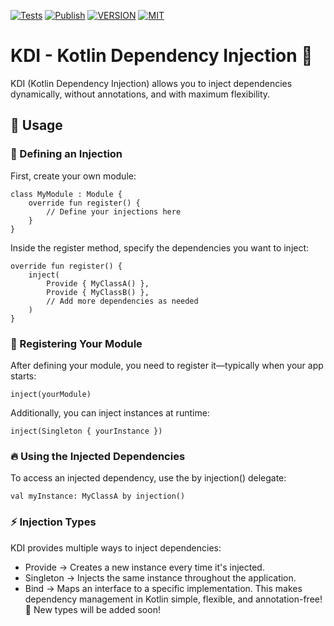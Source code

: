 [![Tests](https://github.com/croccio/kdi/actions/workflows/test.yml/badge.svg)](https://github.com/croccio/kdi/actions/workflows/Run%20tests.yml)
[![Publish](https://github.com/croccio/kdi/actions/workflows/publish.yml/badge.svg)](https://github.com/croccio/kdi/actions/workflows/Publish%20version.yml)
[![VERSION](https://jitpack.io/v/croccio/kdi.svg)](https://jitpack.io/#croccio/kdi)
[![MIT](https://img.shields.io/github/license/croccio/kdi)](https://github.com/croccio/KDI-Kotlin-Dependency-Injection/blob/main/LICENSE.txt)

# KDI - Kotlin Dependency Injection 🚀
KDI (Kotlin Dependency Injection) allows you to inject dependencies dynamically, without annotations, and with maximum flexibility.

## 📌 Usage
### 🔹 Defining an Injection
First, create your own module:
```
class MyModule : Module {
    override fun register() {
        // Define your injections here
    }
}
```

Inside the register method, specify the dependencies you want to inject:
```
override fun register() {
    inject(
        Provide { MyClassA() },
        Provide { MyClassB() },
        // Add more dependencies as needed
    )
}
```

### 🔹 Registering Your Module
After defining your module, you need to register it—typically when your app starts:
```
inject(yourModule)
```

Additionally, you can inject instances at runtime:
```
inject(Singleton { yourInstance })
```

### 🔥 Using the Injected Dependencies
To access an injected dependency, use the by injection() delegate:
```
val myInstance: MyClassA by injection()
```

### ⚡ Injection Types
KDI provides multiple ways to inject dependencies:
- Provide → Creates a new instance every time it's injected.
- Singleton → Injects the same instance throughout the application.
- Bind → Maps an interface to a specific implementation.
This makes dependency management in Kotlin simple, flexible, and annotation-free! 🚀
New types will be added soon!
